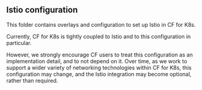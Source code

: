 ## Istio configuration

This folder contains overlays and configuration to set up Istio in CF for K8s.

Currently, CF for K8s is tightly coupled to Istio and to this configuration in particular.

However, we strongly encourage CF users to treat this configuration as an implementation detail, and to not depend on it.
Over time, as we work to support a wider variety of networking technologies within CF for K8s, this configuration may change,
and the Istio integration may become optional, rather than required.
